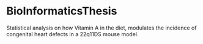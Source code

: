 # BioInformaticsThesis
Statistical analysis on how Vitamin A in the diet, modulates the incidence of congenital heart defects in a 22q11DS mouse model.
